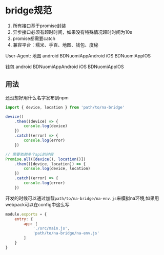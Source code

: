 # bridge规范

1. 所有接口基于promise封装
2. 异步接口必须有超时时间，如果没有特殊情况超时时间为10s
3. promise都需要catch
4. 兼容平台：糯米、手百、地图、钱包、度秘


User-Agent:
地图
android  BDNuomiAppAndroid
    iOS  BDNuomiAppIOS

钱包
android  BDNuomiAppAndroid
    iOS  BDNuomiAppIOS


## 用法

还没想好用什么名字发布到npm
```javascript
import { device, location } from 'path/to/na-bridge'

device()
	.then((device) => {
	    console.log(device)
	})
	.catch((error) => {
	    console.log(error)
	})

// 需要依赖多个api的时候
Promise.all([device(), location()])
	.then(([device, location]) => {
	    console.log(device, location)
	})
	.catch((error) => {
	    console.log(error)
	})
```

开发的时候可以通过加载`path/to/na-bridge/na-env.js`来模拟na环境,如果用webpack可以在config中这么写
```javascript
module.exports = {
    entry: {
        app: [
            './src/main.js',
            'path/to/na-bridge/na-env.js'
        ]
    }
}
```